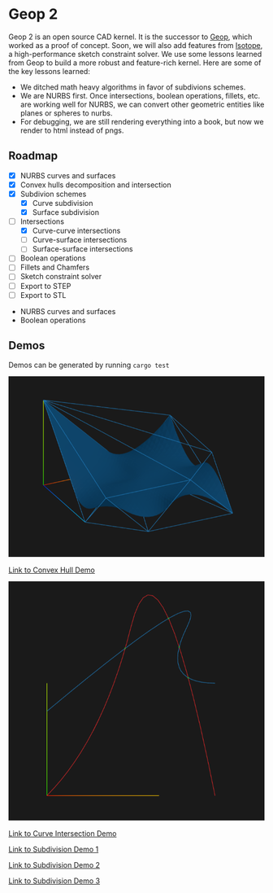 # Geop 2

Geop 2 is an open source CAD kernel. It is the successor to [Geop](https://github.com/TobiasJacob/geop), which worked as a proof of concept. Soon, we will also add features from [Isotope](https://github.com/CADmium-Co/ISOtope), a high-performance sketch constraint solver. We use some lessons learned from Geop to build a more robust and feature-rich kernel. Here are some of the key lessons learned:
- We ditched math heavy algorithms in favor of subdivions schemes.
- We are NURBS first. Once intersections, boolean operations, fillets, etc. are working well for NURBS, we can convert other geometric entities like planes or spheres to nurbs.
- For debugging, we are still rendering everything into a book, but now we render to html instead of pngs.

## Roadmap
- [x] NURBS curves and surfaces
- [x] Convex hulls decomposition and intersection
- [x] Subdivion schemes
    - [x] Curve subdivision
    - [x] Surface subdivision
- [ ] Intersections
    - [x] Curve-curve intersections
    - [ ] Curve-surface intersections
    - [ ] Surface-surface intersections
- [ ] Boolean operations
- [ ] Fillets and Chamfers
- [ ] Sketch constraint solver
- [ ] Export to STEP
- [ ] Export to STL

- NURBS curves and surfaces
- Boolean operations

## Demos

Demos can be generated by running `cargo test`

![Convex Hull](./docs/ConvexHull.png)

[Link to Convex Hull Demo](https://tobiasjacob.github.io/geop2/nurbs_surface.html)

![Curve Intersection](./docs/Intersection.png)

[Link to Curve Intersection Demo](https://tobiasjacob.github.io/geop2/curve_curve_intersection.html)

[Link to Subdivision Demo 1](https://tobiasjacob.github.io/geop2/nurbs_surface_subdivide_level_1.html)

[Link to Subdivision Demo 2](https://tobiasjacob.github.io/geop2/nurbs_surface_subdivide_level_2.html)

[Link to Subdivision Demo 3](https://tobiasjacob.github.io/geop2/nurbs_surface_subdivide_level_3.html)
